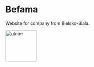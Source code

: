 # Befama

Website for company from Bielsko-Biała.

<img src="https://media.tenor.com/dhfraztxBo8AAAAi/globe-joypixels.gif" alt="globe" width="100" height="100" />
